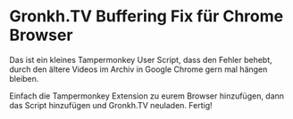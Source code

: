 # Gronkh.TV Buffering Fix für Chrome Browser

Das ist ein kleines Tampermonkey User Script, dass den Fehler behebt, durch den ältere Videos im Archiv in Google Chrome gern mal hängen bleiben.

Einfach die Tampermonkey Extension zu eurem Browser hinzufügen, dann das Script hinzufügen und Gronkh.TV neuladen. Fertig!
